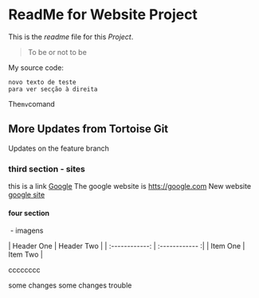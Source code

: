 ReadMe for Website Project
================
This is the *readme* file for this _Project_.

> To be or not to be

My source code:

    novo texto de teste
    para ver secção à direita

The`mv`comand

## More Updates from Tortoise Git

Updates on the feature branch

### third section - sites

this is a link [Google](htts://google.com)
The google website is <htts://google.com>
New website [google site][google]


[google]: htts://google.com ("The google website")

#### four section
![]() - imagens

| Header One     | Header Two     |
| :------------: | :------------ :|
| Item One       | Item Two       |

cccccccc

some changes
some changes trouble
